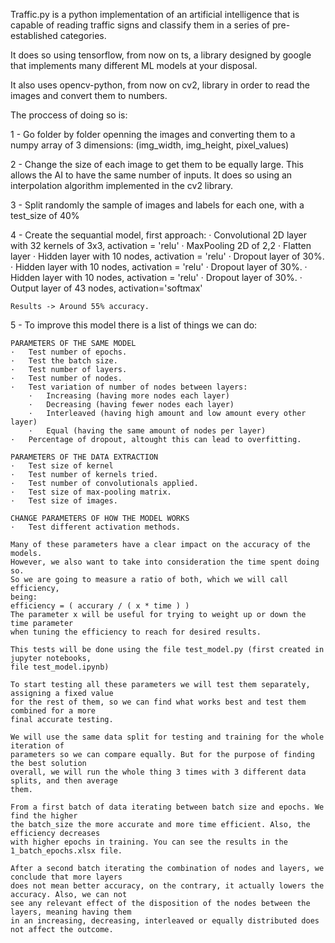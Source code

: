 Traffic.py is a python implementation of an artificial intelligence that 
is capable of reading traffic signs and classify them in a series of 
pre-established categories.

It does so using tensorflow, from now on ts, a library designed by google that implements
many different ML models at your disposal.

It also uses opencv-python, from now on cv2, library in order to read the images and convert
them to numbers.



The proccess of doing so is:

1 - Go folder by folder openning the images and converting them to a numpy array
    of 3 dimensions: (img_width, img_height, pixel_values)

2 - Change the size of each image to get them to be equally large. This allows
    the AI to have the same number of inputs. It does so using an interpolation
    algorithm implemented in the cv2 library.

3 - Split randomly the sample of images and labels for each one, with a test_size of 40%

4 - Create the sequantial model, first approach:
    ·   Convolutional 2D layer with 32 kernels of 3x3, activation = 'relu'
    ·   MaxPooling 2D of 2,2
    ·   Flatten layer
    ·   Hidden layer with 10 nodes, activation = 'relu'
    ·   Dropout layer of 30%.
    ·   Hidden layer with 10 nodes, activation = 'relu'
    ·   Dropout layer of 30%.
    ·   Hidden layer with 10 nodes, activation = 'relu'
    ·   Dropout layer of 30%.
    ·   Output layer of 43 nodes, activation='softmax'

    Results -> Around 55% accuracy.

5 - To improve this model there is a list of things we can do:

    PARAMETERS OF THE SAME MODEL
    ·   Test number of epochs.
    ·   Test the batch size.
    ·   Test number of layers.
    ·   Test number of nodes.
    ·   Test variation of number of nodes between layers:
        ·   Increasing (having more nodes each layer)
        ·   Decreasing (having fewer nodes each layer)
        ·   Interleaved (having high amount and low amount every other layer)
        ·   Equal (having the same amount of nodes per layer)
    ·   Percentage of dropout, altought this can lead to overfitting.

    PARAMETERS OF THE DATA EXTRACTION
    ·   Test size of kernel
    ·   Test number of kernels tried.
    ·   Test number of convolutionals applied.
    ·   Test size of max-pooling matrix.
    ·   Test size of images.

    CHANGE PARAMETERS OF HOW THE MODEL WORKS
    ·   Test different activation methods.

    Many of these parameters have a clear impact on the accuracy of the models. 
    However, we also want to take into consideration the time spent doing so.
    So we are going to measure a ratio of both, which we will call efficiency, 
    being:
    efficiency = ( accurary / ( x * time ) )
    The parameter x will be useful for trying to weight up or down the time parameter 
    when tuning the efficiency to reach for desired results.

    This tests will be done using the file test_model.py (first created in jupyter notebooks,
    file test_model.ipynb)

    To start testing all these parameters we will test them separately, assigning a fixed value
    for the rest of them, so we can find what works best and test them combined for a more
    final accurate testing.

    We will use the same data split for testing and training for the whole iteration of 
    parameters so we can compare equally. But for the purpose of finding the best solution
    overall, we will run the whole thing 3 times with 3 different data splits, and then average
    them.

    From a first batch of data iterating between batch size and epochs. We find the higher
    the batch_size the more accurate and more time efficient. Also, the efficiency decreases
    with higher epochs in training. You can see the results in the 1_batch_epochs.xlsx file.

    After a second batch iterating the combination of nodes and layers, we conclude that more layers
    does not mean better accuracy, on the contrary, it actually lowers the accuracy. Also, we can not
    see any relevant effect of the disposition of the nodes between the layers, meaning having them
    in an increasing, decreasing, interleaved or equally distributed does not affect the outcome.
    






